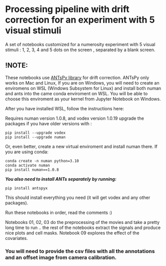 # Processing pipeline with drift correction for an experiment with 5 visual stimuli
A set of notebooks customized for a numerosity experiment with 5 visual stimuli : 1, 2, 3, 4 and 5 dots on the screen , separated by a blank screen.

## !NOTE: 
These notebooks use [ANTsPy library](https://github.com/ANTsX/ANTsPy) for drift correction. 
ANTsPy only works on Mac and Linux,  If you are on Windows, 
you will need to create an enviromens on WSL (Windows Subsystem for Linux) 
and install both numan and ants into the came conda enviroment on WSL.
You will be able to choose this enviroment as your kernel from Jupyter Notebook on Windows.

After you have installed WSL, follow the instructions here:

Requires numan version 1.0.8, and vodex version 1.0.19
upgrade the packages if you have older versions with :
```
pip install --upgrade vodex
pip install --upgrade numan
```
Or, even better, create a new virtual enviroment and install numan there.
If you are using conda:
```
conda create -n numan python=3.10
conda activate numan
pip install numan==1.0.8
```
***You also need to install ANTs separately by running:***
```
pip install antspyx
```

This should install everything you need (it will get vodex and any other packages).


Run these notebooks in order, read the comments :)

Notebooks 01, 02, 03 do the preprocessing of the movies and take a pretty long time to run .. the rest of the notebooks extract the signals and produce nice plots and cell masks. 
Notebook 09 explores the effect of the covariates.

### You will need to provide the csv files with all the annotations and an offset image from camera calibration. 
